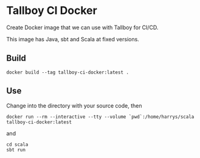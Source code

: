 # Tallboy CI Docker

Create Docker image that we can use with Tallboy for CI/CD.

This image has Java, sbt and Scala at fixed versions.

## Build

```shell
docker build --tag tallboy-ci-docker:latest .
```

## Use

Change into the directory with your source code, then
```shell
docker run --rm --interactive --tty --volume `pwd`:/home/harrys/scala tallboy-ci-docker:latest
```
and
```shell
cd scala
sbt run
```
